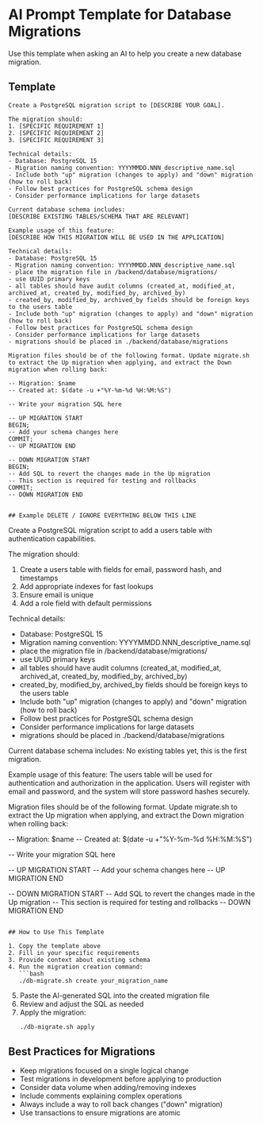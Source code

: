 # AI Prompt Template for Database Migrations

Use this template when asking an AI to help you create a new database migration.

## Template

```
Create a PostgreSQL migration script to [DESCRIBE YOUR GOAL].

The migration should:
1. [SPECIFIC REQUIREMENT 1]
2. [SPECIFIC REQUIREMENT 2]
3. [SPECIFIC REQUIREMENT 3]

Technical details:
- Database: PostgreSQL 15
- Migration naming convention: YYYYMMDD.NNN_descriptive_name.sql
- Include both "up" migration (changes to apply) and "down" migration (how to roll back)
- Follow best practices for PostgreSQL schema design
- Consider performance implications for large datasets

Current database schema includes:
[DESCRIBE EXISTING TABLES/SCHEMA THAT ARE RELEVANT]

Example usage of this feature:
[DESCRIBE HOW THIS MIGRATION WILL BE USED IN THE APPLICATION]

Technical details:
- Database: PostgreSQL 15
- Migration naming convention: YYYYMMDD.NNN_descriptive_name.sql
- place the migration file in /backend/database/migrations/
- use UUID primary keys
- all tables should have audit columns (created_at, modified_at, archived_at, created_by, modified_by, archived_by)
- created_by, modified_by, archived_by fields should be foreign keys to the users table
- Include both "up" migration (changes to apply) and "down" migration (how to roll back)
- Follow best practices for PostgreSQL schema design
- Consider performance implications for large datasets
- migrations should be placed in ./backend/database/migrations

Migration files should be of the following format. Update migrate.sh to extract the Up migration when applying, and extract the Down migration when rolling back:

-- Migration: $name
-- Created at: $(date -u +"%Y-%m-%d %H:%M:%S")

-- Write your migration SQL here

-- UP MIGRATION START
BEGIN;
-- Add your schema changes here
COMMIT;
-- UP MIGRATION END

-- DOWN MIGRATION START
BEGIN;
-- Add SQL to revert the changes made in the Up migration
-- This section is required for testing and rollbacks
COMMIT;
-- DOWN MIGRATION END

```

```

## Example DELETE / IGNORE EVERYTHING BELOW THIS LINE

```
Create a PostgreSQL migration script to add a users table with authentication capabilities.

The migration should:
1. Create a users table with fields for email, password hash, and timestamps
2. Add appropriate indexes for fast lookups
3. Ensure email is unique
4. Add a role field with default permissions

Technical details:
- Database: PostgreSQL 15
- Migration naming convention: YYYYMMDD.NNN_descriptive_name.sql
- place the migration file in /backend/database/migrations/
- use UUID primary keys
- all tables should have audit columns (created_at, modified_at, archived_at, created_by, modified_by, archived_by)
- created_by, modified_by, archived_by fields should be foreign keys to the users table
- Include both "up" migration (changes to apply) and "down" migration (how to roll back)
- Follow best practices for PostgreSQL schema design
- Consider performance implications for large datasets
- migrations should be placed in ./backend/database/migrations

Current database schema includes:
No existing tables yet, this is the first migration.

Example usage of this feature:
The users table will be used for authentication and authorization in the application. Users will register with email and password, and the system will store password hashes securely.

Migration files should be of the following format. Update migrate.sh to extract the Up migration when applying, and extract the Down migration when rolling back:

-- Migration: $name
-- Created at: $(date -u +"%Y-%m-%d %H:%M:%S")

-- Write your migration SQL here

-- UP MIGRATION START
-- Add your schema changes here
-- UP MIGRATION END

-- DOWN MIGRATION START
-- Add SQL to revert the changes made in the Up migration
-- This section is required for testing and rollbacks
-- DOWN MIGRATION END

```

## How to Use This Template

1. Copy the template above
2. Fill in your specific requirements
3. Provide context about existing schema
4. Run the migration creation command:
   ```bash
   ./db-migrate.sh create your_migration_name
   ```
5. Paste the AI-generated SQL into the created migration file
6. Review and adjust the SQL as needed
7. Apply the migration:
   ```bash
   ./db-migrate.sh apply
   ```

## Best Practices for Migrations

- Keep migrations focused on a single logical change
- Test migrations in development before applying to production
- Consider data volume when adding/removing indexes
- Include comments explaining complex operations
- Always include a way to roll back changes ("down" migration)
- Use transactions to ensure migrations are atomic
